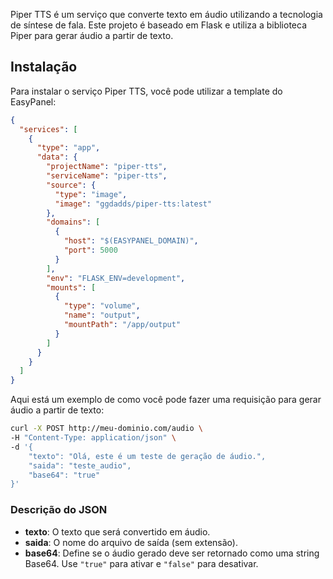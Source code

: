 
Piper TTS é um serviço que converte texto em áudio utilizando a tecnologia de síntese de fala. Este projeto é baseado em Flask e utiliza a biblioteca Piper para gerar áudio a partir de texto.

## Instalação

Para instalar o serviço Piper TTS, você pode utilizar a template do EasyPanel:



```json
{
  "services": [
    {
      "type": "app",
      "data": {
        "projectName": "piper-tts",
        "serviceName": "piper-tts",
        "source": {
          "type": "image",
          "image": "ggdadds/piper-tts:latest"
        },
        "domains": [
          {
            "host": "$(EASYPANEL_DOMAIN)",
            "port": 5000
          }
        ],
        "env": "FLASK_ENV=development",
        "mounts": [
          {
            "type": "volume",
            "name": "output",
            "mountPath": "/app/output"
          }
        ]
      }
    }
  ]
}
```



Aqui está um exemplo de como você pode fazer uma requisição para gerar áudio a partir de texto:

```bash
curl -X POST http://meu-dominio.com/audio \
-H "Content-Type: application/json" \
-d '{
    "texto": "Olá, este é um teste de geração de áudio.",
    "saida": "teste_audio",
    "base64": "true"
}'

```

### Descrição do JSON

- **texto**: O texto que será convertido em áudio.
- **saida**: O nome do arquivo de saída (sem extensão).
- **base64**: Define se o áudio gerado deve ser retornado como uma string Base64. Use `"true"` para ativar e `"false"` para desativar.

